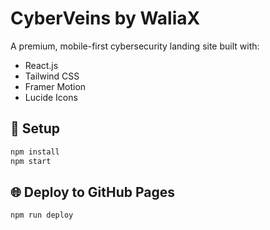# CyberVeins by WaliaX

A premium, mobile-first cybersecurity landing site built with:
- React.js
- Tailwind CSS
- Framer Motion
- Lucide Icons

## 🚀 Setup

```bash
npm install
npm start
```

## 🌐 Deploy to GitHub Pages

```bash
npm run deploy
```

